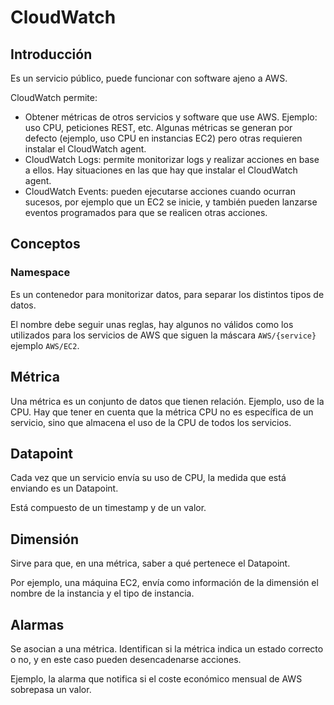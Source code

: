 # CloudWatch

## Introducción

Es un servicio público, puede funcionar con software ajeno a AWS.

CloudWatch permite:

- Obtener métricas de otros servicios y software que use AWS. Ejemplo: uso CPU, peticiones REST, etc. Algunas métricas se generan por defecto (ejemplo, uso CPU en instancias EC2) pero otras requieren instalar el CloudWatch agent.
- CloudWatch Logs: permite monitorizar logs y realizar acciones en base a ellos. Hay situaciones en las que hay que instalar el CloudWatch agent.
- CloudWatch Events: pueden ejecutarse acciones cuando ocurran sucesos, por ejemplo que un EC2 se inicie, y también pueden lanzarse eventos programados para que se realicen otras acciones.

## Conceptos

### Namespace

Es un contenedor para monitorizar datos, para separar los distintos tipos de datos.

El nombre debe seguir unas reglas, hay algunos no válidos como los utilizados para los servicios de AWS que siguen la máscara `AWS/{service}` ejemplo `AWS/EC2`.

## Métrica

Una métrica es un conjunto de datos que tienen relación. Ejemplo, uso de la CPU. Hay que tener en cuenta que la métrica CPU no es específica de un servicio, sino que almacena el uso de la CPU de todos los servicios.

## Datapoint

Cada vez que un servicio envía su uso de CPU, la medida que está enviando es un Datapoint.

Está compuesto de un timestamp y de un valor.

## Dimensión

Sirve para que, en una métrica, saber a qué pertenece el Datapoint.

Por ejemplo, una máquina EC2, envía como información de la dimensión el nombre de la instancia y el tipo de instancia.

## Alarmas

Se asocian a una métrica. Identifican si la métrica indica un estado correcto o no, y en este caso pueden desencadenarse acciones.

Ejemplo, la alarma que notifica si el coste económico mensual de AWS sobrepasa un valor.
